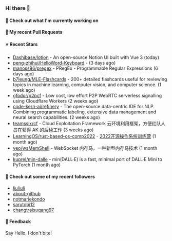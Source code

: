### Hi there 👋

#### 👷 Check out what I'm currently working on

#### 🔨 My recent Pull Requests


#### ⭐ Recent Stars

- [Dashibase/lotion](https://github.com/Dashibase/lotion) - An open-source Notion UI built with Vue 3  (today)
- [peng-zhihui/HelloWord-Keyboard](https://github.com/peng-zhihui/HelloWord-Keyboard) -  (3 days ago)
- [manoss96/pregex](https://github.com/manoss96/pregex) - PRegEx - Programmable Regular Expressions (6 days ago)
- [b7leung/MLE-Flashcards](https://github.com/b7leung/MLE-Flashcards) - 200&#43; detailed flashcards useful for reviewing topics in machine learning, computer vision, and computer science. (1 week ago)
- [gfodor/p2pcf](https://github.com/gfodor/p2pcf) - Low cost, low effort P2P WebRTC serverless signalling using Cloudflare Workers (2 weeks ago)
- [code-kern-ai/refinery](https://github.com/code-kern-ai/refinery) - The open-source data-centric IDE for NLP. Combining programmatic labeling, extensive data management and neural search capabilities. (2 weeks ago)
- [teamssix/cf](https://github.com/teamssix/cf) - Cloud Exploitation Framework 云环境利用框架，方便红队人员在获得 AK 的后续工作 (3 weeks ago)
- [LearningOS/rust-based-os-comp2022](https://github.com/LearningOS/rust-based-os-comp2022) - [2022开源操作系统训练营](https://learningos.github.io/rust-based-os-comp2022/) (1 month ago)
- [veo/wsMemShell](https://github.com/veo/wsMemShell) - WebSocket 内存马，一种新型内存马技术 (1 month ago)
- [kuprel/min-dalle](https://github.com/kuprel/min-dalle) - min(DALL·E) is a fast, minimal port of DALL·E Mini to PyTorch (1 month ago)

#### 👯 Check out some of my recent followers

- [liuliuli](https://github.com/liuliuli)
- [about-github](https://github.com/about-github)
- [notmariekondo](https://github.com/notmariekondo)
- [sarutobi12](https://github.com/sarutobi12)
- [changtraixuqang97](https://github.com/changtraixuqang97)

#### 💬 Feedback

Say Hello, I don't bite!